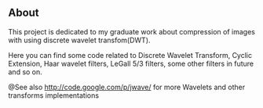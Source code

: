 ## About ##

This project is dedicated to my graduate work about compression of images with using discrete wavelet transfom(DWT).

Here you can find some code related to Discrete Wavelet Transform, Cyclic Extension, Haar wavelet filters, LeGall 5/3 filters, some other filters in future and so on.

@See also http://code.google.com/p/jwave/ for more Wavelets and other transforms implementations